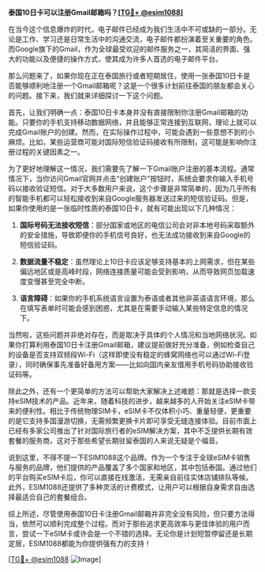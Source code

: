 **泰国10日卡可以注册Gmail邮箱吗？[[TG💪+ @esim1088](https://t.me/s/esim1088)]**

在当今这个信息爆炸的时代，电子邮件已经成为我们生活中不可或缺的一部分。无论是工作、学习还是日常生活中的沟通交流，电子邮件都扮演着至关重要的角色。而Google旗下的Gmail，作为全球最受欢迎的邮件服务之一，其简洁的界面、强大的功能以及便捷的操作方式，使其成为许多人首选的电子邮件平台。

那么问题来了，如果你现在正在泰国旅行或者短期居住，使用一张泰国10日卡是否能够顺利地注册一个Gmail邮箱呢？这是一个很多计划前往泰国的朋友都会关心的问题。接下来，我们就来详细探讨一下这个问题。

首先，让我们明确一点：泰国10日卡本身并没有直接限制你注册Gmail邮箱的功能。只要你的手机支持移动数据网络，并且能够正常连接到互联网，理论上就可以完成Gmail账户的创建。然而，在实际操作过程中，可能会遇到一些意想不到的小麻烦。比如，某些运营商可能对国际短信验证码接收有所限制，这可能是影响你注册过程的关键因素之一。

为了更好地理解这一情况，我们需要先了解一下Gmail账户注册的基本流程。通常情况下，当你访问Gmail官网并点击“创建账户”按钮时，系统会要求你输入手机号码以接收验证短信。对于大多数用户来说，这个步骤是非常简单的，因为几乎所有的智能手机都可以轻松接收到来自Google服务器发送过来的短信验证码。但是，如果你使用的是一张临时性质的泰国10日卡，就有可能出现以下几种情况：

1. **国际号码无法接收短信**：部分国家或地区的电信公司会对非本地号码采取额外的安全措施，导致即便你的手机信号良好，也无法成功接收到来自Google的短信验证码。
   
2. **数据流量不稳定**：虽然理论上10日卡应该足够支持基本的上网需求，但在某些偏远地区或是高峰时段，网络连接质量可能会受到影响，从而导致网页加载速度变慢甚至完全中断。

3. **语言障碍**：如果你的手机系统语言设置为泰语或者其他非英语语言环境，那么在填写表单时可能会感到困惑，尤其是在需要手动输入某些特定信息的情况下。

当然啦，这些问题并非绝对存在，而是取决于具体的个人情况和当地网络状况。如果你打算利用泰国10日卡注册Gmail邮箱，建议提前做好充分准备，例如检查自己的设备是否支持双频段Wi-Fi（这样即使没有稳定的蜂窝网络也可以通过Wi-Fi登录），同时确保事先准备好备用方案——比如向国内亲友借用手机号码协助接收验证码等。

除此之外，还有一个更简单的方法可以帮助大家解决上述难题：那就是选择一款支持eSIM技术的产品。近年来，随着科技的进步，越来越多的人开始关注eSIM卡带来的便利性。相比于传统物理SIM卡，eSIM卡不仅体积小巧、重量轻便，更重要的是它支持多国漫游切换，无需频繁更换卡片即可享受无缝连接体验。目前市面上已经有多家公司推出了针对国际旅行者的eSIM解决方案，其中不乏提供长期有效套餐的服务商，这对于那些希望长期驻留泰国的人来说无疑是个福音。

说到这里，不得不提一下ESIM1088这个品牌。作为一个专注于全球eSIM卡销售与服务的品牌，他们提供的产品覆盖了多个国家和地区，其中包括泰国。通过他们的平台购买eSIM卡后，你可以直接在线激活，无需亲自前往实体店铺排队等候。此外，ESIM1088还提供了多种灵活的计费模式，让用户可以根据自身需求自由选择最适合自己的套餐组合。

综上所述，尽管使用泰国10日卡注册Gmail邮箱并非完全没有风险，但只要方法得当，依然可以顺利完成整个过程。而对于那些追求更高效率与更佳体验的用户而言，尝试一下eSIM卡或许会是一个不错的选择。无论你是计划短暂停留还是长期定居，ESIM1088都能为你提供强有力的支持！

[[TG💪+ @esim1088](https://t.me/s/esim1088) ![Image](https://i.postimg.cc/4NQfJmqS/Snipaste-2025-05-13-00-14-12.png)]